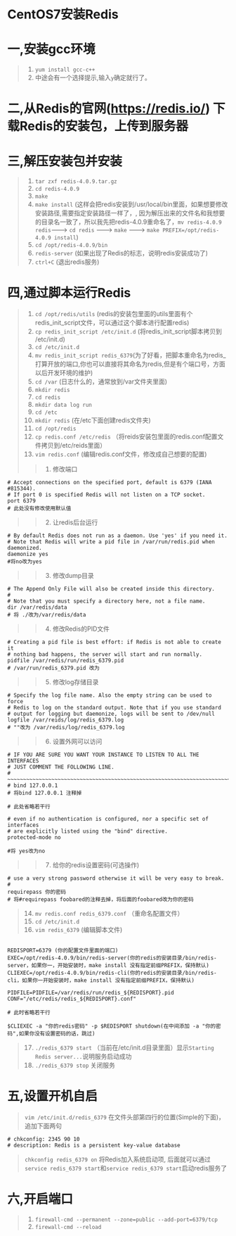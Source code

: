 # CentOS7安装Redis

# 一,安装gcc环境
>1. `yum install gcc-c++`
>2.  中途会有一个选择提示,输入`y`确定就行了。

# 二,从Redis的官网(https://redis.io/) 下载Redis的安装包，上传到服务器

# 三,解压安装包并安装
>1. `tar zxf redis-4.0.9.tar.gz`
>2. `cd redis-4.0.9`
>3. `make`
>4. `make install` (这样会把redis安装到/usr/local/bin里面，如果想要修改安装路径,需要指定安装路径一样了，, 因为解压出来的文件名和我想要的目录名一致了，所以我先把redis-4.0.9重命名了，`mv redis-4.0.9 redis`---> `cd redis` ---> `make` ---> `make PREFIX=/opt/redis-4.0.9 install`)
>5. `cd /opt/redis-4.0.9/bin`
>6. `redis-server` (如果出现了Redis的标志，说明redis安装成功了)
>7. `ctrl+C` (退出redis服务)

# 四,通过脚本运行Redis
>1. `cd /opt/redis/utils` (redis的安装包里面的utils里面有个redis_init_script文件，可以通过这个脚本进行配置redis)
>2. `cp redis_init_script /etc/init.d` (将redis_init_script脚本拷贝到 /etc/init.d)
>3. `cd /etc/init.d`
>4. `mv redis_init_script redis_6379`(为了好看，把脚本重命名为redis_打算开放的端口,你也可以直接将其命名为redis,但是有个端口号，方面以后开发环境的维护)
>5. `cd /var` (日志什么的，通常放到/var文件夹里面)
>6. `mkdir redis`
>7. `cd redis`
>8. `mkdir data log run`
>9. `cd /etc`
>10. `mkdir redis` (在/etc下面创建redis文件夹)
>11. `cd /opt/redis`
>12. `cp redis.conf /etc/redis` （将reids安装包里面的redis.conf配置文件拷贝到/etc/reids里面）
>13. `vim redis.conf` (编辑redis.conf文件，修改成自己想要的配置)
>>1. 修改端口
```shell
# Accept connections on the specified port, default is 6379 (IANA #815344).
# If port 0 is specified Redis will not listen on a TCP socket.
port 6379
# 此处没有修改使用默认值
```
>>2. 让redis后台运行
```shell
# By default Redis does not run as a daemon. Use 'yes' if you need it.
# Note that Redis will write a pid file in /var/run/redis.pid when daemonized.
daemonize yes
#将no改为yes
```
>>3. 修改dump目录
```shell
# The Append Only File will also be created inside this directory.
#
# Note that you must specify a directory here, not a file name.
dir /var/redis/data
# 将 ./改为/var/redis/data
```
>>4. 修改Redis的PID文件
```shell
# Creating a pid file is best effort: if Redis is not able to create it
# nothing bad happens, the server will start and run normally.
pidfile /var/redis/run/redis_6379.pid
# /var/run/redis_6379.pid 改为
```
>>5. 修改log存储目录
```shell
# Specify the log file name. Also the empty string can be used to force
# Redis to log on the standard output. Note that if you use standard
# output for logging but daemonize, logs will be sent to /dev/null
logfile /var/reids/log/redis_6379.log
# ""改为 /var/redis/log/redis_6379.log
```
>>6. 设置外网可以访问
```shell
# IF YOU ARE SURE YOU WANT YOUR INSTANCE TO LISTEN TO ALL THE INTERFACES
# JUST COMMENT THE FOLLOWING LINE.
# ~~~~~~~~~~~~~~~~~~~~~~~~~~~~~~~~~~~~~~~~~~~~~~~~~~~~~~~~~~~~~~~~~~~~~~~~
# bind 127.0.0.1
# 将bind 127.0.0.1 注释掉

# 此处省略若干行

# even if no authentication is configured, nor a specific set of interfaces
# are explicitly listed using the "bind" directive.
protected-mode no

#将 yes改为no
```
>>7. 给你的redis设置密码(可选操作)
```shell
# use a very strong password otherwise it will be very easy to break.
#
requirepass 你的密码
# 将#requirepass foobared的注释去掉，将后面的foobared改为你的密码
```
>14. `mv redis.conf redis_6379.conf` （重命名配置文件）
>15. `cd /etc/init.d`
>16. `vim redis_6379` (编辑脚本文件)
```shell

REDISPORT=6379 (你的配置文件里面的端口)
EXEC=/opt/redis-4.0.9/bin/redis-server(你的redis的安装目录/bin/redis-server，如果你一，开始安装时，make install 没有指定前缀PREFIX，保持默认)
CLIEXEC=/opt/redis-4.0.9/bin/redis-cli(你的redis的安装目录/bin/redis-cli，如果你一开始安装时，make install 没有指定前缀PREFIX，保持默认)

PIDFILE=PIDFILE=/var/redis/run/redis_${REDISPORT}.pid
CONF="/etc/redis/redis_${REDISPORT}.conf"

# 此时省略若干行

$CLIEXEC -a "你的redis密码" -p $REDISPORT shutdown(在中间添加 -a "你的密码",如果你没有设置密码的话，跳过)
```
>17. `./redis_6379 start` （当前在/etc/init.d目录里面）显示`Starting Redis server...`说明服务启动成功
>18. `./redis_6379 stop`  关闭服务

# 五,设置开机自启
> `vim /etc/init.d/redis_6379` 在文件头部第四行的位置(Simple的下面)，追加下面两句
```shell
# chkconfig: 2345 90 10
# description: Redis is a persistent key-value database
```
> `chkconfig redis_6379 on` 将Redis加入系统启动项, 后面就可以通过`service redis_6379 start`和`service redis_6379 start`启动redis服务了

# 六,开启端口
>1. `firewall-cmd --permanent --zone=public --add-port=6379/tcp`
>2. `firewall-cmd --reload`

